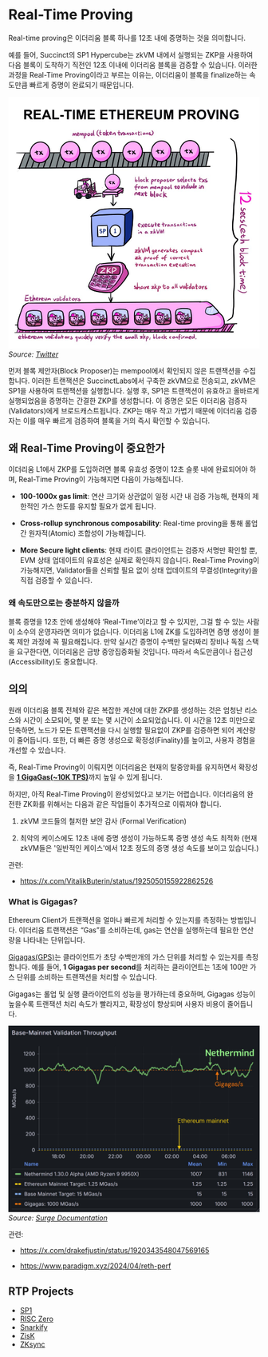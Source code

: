 # Real-Time Proving

Real-time proving은 이더리움 블록 하나를 12초 내에 증명하는 것을 의미합니다.

예를 들어, Succinct의 SP1 Hypercube는 zkVM 내에서 실행되는 ZKP을 사용하여 다음 블록이 도착하기 직전인 12초 이내에 이더리움 블록을 검증할 수 있습니다. 이러한 과정을 Real-Time Proving이라고 부르는 이유는, 이더리움이 블록을 finalize하는 속도만큼 빠르게 증명이 완료되기 때문입니다.

![Real-Time Proving Process](./img/realtime.png)
*Source: [Twitter](https://x.com/0xJuann/status/1929335910912663856)*

먼저 블록 제안자(Block Proposer)는 mempool에서 확인되지 않은 트랜잭션을 수집합니다. 이러한 트랜잭션은 SuccinctLabs에서 구축한 zkVM으로 전송되고, zkVM은 SP1을 사용하여 트랜잭션을 실행합니다. 실행 후, SP1은 트랜잭션이 유효하고 올바르게 실행되었음을 증명하는 간결한 ZKP를 생성합니다. 이 증명은 모든 이더리움 검증자(Validators)에게 브로드캐스트됩니다. ZKP는 매우 작고 가볍기 때문에 이더리움 검증자는 이를 매우 빠르게 검증하여 블록을 거의 즉시 확인할 수 있습니다.


## 왜 Real-Time Proving이 중요한가

이더리움 L1에서 ZKP를 도입하려면 블록 유효성 증명이 12초 슬롯 내에 완료되어야 하며, Real-Time Proving이 가능해지면 다음이 가능해집니다.

- **100-1000x gas limit**: 연산 크기와 상관없이 일정 시간 내 검증 가능해, 현재의 제한적인 가스 한도를 유지할 필요가 없게 됩니다.

- **Cross-rollup synchronous composability**: Real-time proving을 통해 롤업 간 원자적(Atomic) 조합성이 가능해집니다.

- **More Secure light clients**: 현재 라이트 클라이언트는 검증자 서명만 확인할 뿐, EVM 상태 업데이트의 유효성은 실제로 확인하지 않습니다. Real-Time Proving이 가능해지면, Validator들을 신뢰할 필요 없이 상태 업데이트의 무결성(Integrity)을 직접 검증할 수 있습니다.

### 왜 속도만으로는 충분하지 않을까

블록 증명을 12초 안에 생성해야 ‘Real-Time’이라고 할 수 있지만, 그걸 할 수 있는 사람이 소수의 운영자라면 의미가 없습니다. 이더리움 L1에 ZK를 도입하려면 증명 생성이 블록 제안 과정에 꼭 필요해집니다. 만약 실시간 증명이 수백만 달러짜리 장비나 독점 스택을 요구한다면, 이더리움은 금방 중앙집중화될 것입니다. 따라서 속도만큼이나 접근성(Accessibility)도 중요합니다.

## 의의

원래 이더리움 블록 전체와 같은 복잡한 계산에 대한 ZKP를 생성하는 것은 엄청난 리소스와 시간이 소모되어, 몇 분 또는 몇 시간이 소요되었습니다. 이 시간을 12초 미만으로 단축하면, 노드가 모든 트랜잭션을 다시 실행할 필요없이 ZKP를 검증하면 되어 계산량이 줄어듭니다. 또한, 더 빠른 증명 생성으로 확정성(Finality)를 높이고, 사용자 경험을 개선할 수 있습니다.

즉, Real-Time Proving이 이뤄지면 이더리움은 현재의 탈중앙화를 유지하면서 확장성을 [**1 GigaGas(~10K TPS)**](https://x.com/drakefjustin/status/1924929057676001466)까지 높일 수 있게 됩니다.

하지만, 아직 Real-Time Proving이 완성되었다고 보기는 어렵습니다. 이더리움의 완전한 ZK화를 위해서는 다음과 같은 작업들이 추가적으로 이뤄져야 합니다.

1. zkVM 코드들의 철저한 보안 감사 (Formal Verification)

2. 최악의 케이스에도 12초 내에 증명 생성이 가능하도록 증명 생성 속도 최적화 (현재 zkVM들은 '일반적인 케이스'에서 12초 정도의 증명 생성 속도를 보이고 있습니다.)

관련: 
* https://x.com/VitalikButerin/status/1925050155922862526


### What is Gigagas?
Ethereum Client가 트랜잭션을 얼마나 빠르게 처리할 수 있는지를 측정하는 방법입니다. 이더리움 트랜잭션은 “Gas”를 소비하는데, gas는 연산을 실행하는데 필요한 연산량을 나타내는 단위입니다. 

[Gigagas(GPS)](https://docs.surge.wtf/docs/about/gigagas)는 클라이언트가 초당 수백만개의 가스 단위를 처리할 수 있는지를 측정합니다. 예를 들어, **1 Gigagas per second**를 처리하는 클라이언트는 1초에 100만 가스 단위를 소비하는 트랜잭션을 처리할 수 있습니다. 

Gigagas는 롤업 및 실행 클라이언트의 성능을 평가하는데 중요하며, Gigagas 성능이 높을수록 트랜잭션 처리 속도가 빨라지고, 확장성이 향상되며 사용자 비용이 줄어듭니다.

![Gigagas Performance](./img/gigagas.png)
*Source: [Surge Documentation](https://docs.surge.wtf/docs/about/gigagas)*

관련:

* <figcaption><p><a href="https://x.com/drakefjustin/status/1920343548047569165">https://x.com/drakefjustin/status/1920343548047569165</a></p></figcaption>
* <figcaption><p><a href="https://www.paradigm.xyz/2024/04/reth-perf">https://www.paradigm.xyz/2024/04/reth-perf</a></p></figcaption>


## RTP Projects

* [SP1](/docs/parts-3-real-time-proving/sp1.md)
* [RISC Zero](/docs/parts-3-real-time-proving/Risc-zero.md)
* [Snarkify](/docs/parts-3-real-time-proving/Snarkify.md)
* [ZisK](/docs/miscellaneous/ZisK.md)
* [ZKsync](/docs/miscellaneous/zkSync.md)
